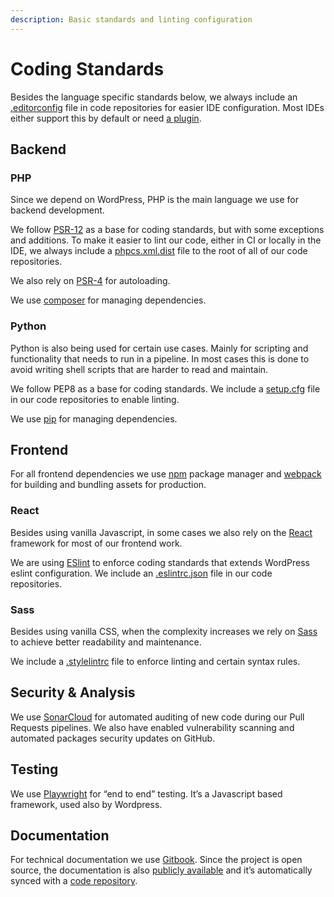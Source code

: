 ```yaml
---
description: Basic standards and linting configuration
---
```


# Coding Standards

Besides the language specific standards below, we always include an [.editorconfig](https://github.com/greenpeace/planet4-template/blob/main/.editorconfig) file in code repositories for easier IDE configuration. Most IDEs either support this by default or need [a plugin](https://editorconfig.org/).

## Backend

### PHP

Since we depend on WordPress, PHP is the main language we use for backend development.

We follow [PSR-12](https://www.php-fig.org/psr/psr-12/) as a base for coding standards, but with some exceptions and additions. To make it easier to lint our code, either in CI or locally in the IDE, we always include a [phpcs.xml.dist](https://github.com/greenpeace/planet4-master-theme/blob/main/phpcs.xml.dist) file to the root of all of our code repositories.

We also rely on [PSR-4](https://www.php-fig.org/psr/psr-4/) for autoloading.

We use [composer](https://getcomposer.org/) for managing dependencies.

### Python

Python is also being used for certain use cases. Mainly for scripting and functionality that needs to run in a pipeline. In most cases this is done to avoid writing shell scripts that are harder to read and maintain.

We follow PEP8 as a base for coding standards. We include a [setup.cfg](https://github.com/greenpeace/planet4-circleci/blob/main/setup.cfg) file in our code repositories to enable linting.

We use [pip](https://pip.pypa.io/en/stable/) for managing dependencies.

## Frontend

For all frontend dependencies we use [npm](https://www.npmjs.com/) package manager and [webpack](https://webpack.js.org/) for building and bundling assets for production.

### React

Besides using vanilla Javascript, in some cases we also rely on the [React](https://react.dev/) framework for most of our frontend work.

We are using [ESlint](https://eslint.org/) to enforce coding standards that extends WordPress eslint configuration. We include an [.eslintrc.json](https://github.com/greenpeace/planet4-master-theme/blob/main/.eslintrc.json) file in our code repositories.

### Sass

Besides using vanilla CSS, when the complexity increases we rely on [Sass](https://sass-lang.com/) to achieve better readability and maintenance.

We include a [.stylelintrc](https://github.com/greenpeace/planet4-master-theme/blob/main/.stylelintrc) file to enforce linting and certain syntax rules.

## Security & Analysis

We use [SonarCloud](https://sonarcloud.io/) for automated auditing of new code during our Pull Requests pipelines. We also have enabled vulnerability scanning and automated packages security updates on GitHub.

## Testing

We use [Playwright](https://playwright.dev/) for “end to end” testing. It’s a Javascript based framework, used also by Wordpress.

## Documentation

For technical documentation we use [Gitbook](https://app.gitbook.com/o/-LMm4Q4AuKcwl38JYrxF/s/-M15KrJzoMvhbv4NcO9o/). Since the project is open source, the documentation is also [publicly available](https://support.greenpeace.org/planet4) and it’s automatically synced with a [code repository](https://github.com/greenpeace/planet4-docs).
